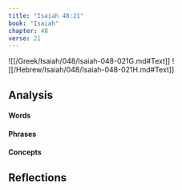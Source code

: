 ```yaml
---
title: "Isaiah 48:21"
book: "Isaiah"
chapter: 48
verse: 21
---
```

![[/Greek/Isaiah/048/Isaiah-048-021G.md#Text]]
![[/Hebrew/Isaiah/048/Isaiah-048-021H.md#Text]]

## Analysis

#### Words

#### Phrases

#### Concepts

## Reflections
